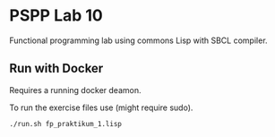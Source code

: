 # PSPP Lab 10

Functional programming lab using commons Lisp with SBCL compiler.

## Run with Docker

Requires a running docker deamon.

To run the exercise files use (might require sudo).

    ./run.sh fp_praktikum_1.lisp